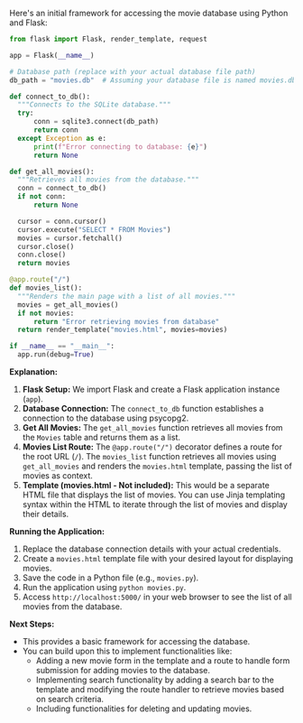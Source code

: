 Here's an initial framework for accessing the movie database using Python and Flask:

```python
from flask import Flask, render_template, request

app = Flask(__name__)

# Database path (replace with your actual database file path)
db_path = "movies.db"  # Assuming your database file is named movies.db

def connect_to_db():
  """Connects to the SQLite database."""
  try:
      conn = sqlite3.connect(db_path)
      return conn
  except Exception as e:
      print(f"Error connecting to database: {e}")
      return None

def get_all_movies():
  """Retrieves all movies from the database."""
  conn = connect_to_db()
  if not conn:
      return None

  cursor = conn.cursor()
  cursor.execute("SELECT * FROM Movies")
  movies = cursor.fetchall()
  cursor.close()
  conn.close()
  return movies

@app.route("/")
def movies_list():
  """Renders the main page with a list of all movies."""
  movies = get_all_movies()
  if not movies:
      return "Error retrieving movies from database"
  return render_template("movies.html", movies=movies)

if __name__ == "__main__":
  app.run(debug=True)

```

**Explanation:**

1. **Flask Setup:** We import Flask and create a Flask application instance (`app`).
2. **Database Connection:** The `connect_to_db` function establishes a connection to the database using psycopg2.
3. **Get All Movies:** The `get_all_movies` function retrieves all movies from the `Movies` table and returns them as a list.
4. **Movies List Route:** The `@app.route("/")` decorator defines a route for the root URL (`/`). The `movies_list` function retrieves all movies using `get_all_movies` and renders the `movies.html` template, passing the list of movies as context.
5. **Template (movies.html - Not included):** This would be a separate HTML file that displays the list of movies. You can use Jinja templating syntax within the HTML to iterate through the list of movies and display their details.

**Running the Application:**

1. Replace the database connection details with your actual credentials.
2. Create a `movies.html` template file with your desired layout for displaying movies.
3. Save the code in a Python file (e.g., `movies.py`).
4. Run the application using `python movies.py`.
5. Access `http://localhost:5000/` in your web browser to see the list of all movies from the database.

**Next Steps:**

* This provides a basic framework for accessing the database.
* You can build upon this to implement functionalities like:
    * Adding a new movie form in the template and a route to handle form submission for adding movies to the database.
    * Implementing search functionality by adding a search bar to the template and modifying the route handler to retrieve movies based on search criteria.
    * Including functionalities for deleting and updating movies.
